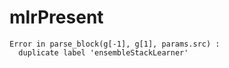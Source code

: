 mlrPresent
=======================

```
Error in parse_block(g[-1], g[1], params.src) : 
  duplicate label 'ensembleStackLearner'
```
